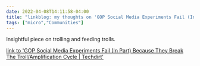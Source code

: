```yaml
---
date: 2022-04-08T14:11:58-04:00
title: "linkblog: my thoughts on 'GOP Social Media Experiments Fail (In Part) Because They Break The Troll/Amplification Cycle | Techdirt'"
tags: ["micro","Communities"]
---
```

Insightful piece on trolling and feeding trolls.
 
[link to 'GOP Social Media Experiments Fail (In Part) Because They Break The Troll/Amplification Cycle | Techdirt'](https://www.techdirt.com/2022/04/08/gop-social-media-experiments-fail-in-part-because-they-break-the-troll-amplification-cycle/)
